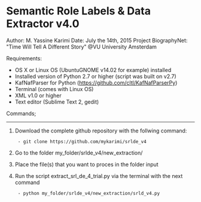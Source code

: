# Semantic Role Labels & Data Extractor v4.0

Author: M. Yassine Karimi
Date: July the 14th, 2015
Project BiographyNet: "Time Will Tell A Different Story" 
@VU University Amsterdam


Requirements:
- OS X or Linux OS (UbuntuGNOME v14.02 for example) installed
- Installed version of Python 2.7 or higher (script was built on v2.7) 
- KafNafParser for Python (https://github.com/cltl/KafNafParserPy)
- Terminal (comes with Linux OS) 
- XML v1.0 or higher
- Text editor (Sublime Text 2, gedit)



Commands;

--------------------------------------------------------------------------------------------------------------------------------------------------------


1. Download the complete github repository with the follwing command:
		
		- git clone https://github.com/mykarimi/srlde_v4

2. Go to the folder my_folder/srlde_v4/new_extraction/

3. Place the file(s) that you want to proces in the folder input

4. Run the script extract_srl_de_4_trial.py via the terminal with the next command

		- python my_folder/srlde_v4/new_extraction/srld_v4.py

